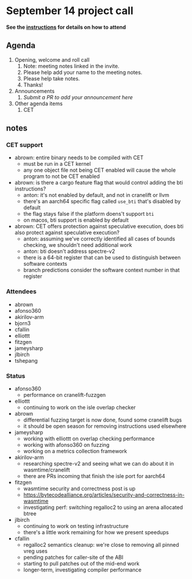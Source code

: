 # September 14 project call

**See the [instructions](../README.md) for details on how to attend**

## Agenda
1. Opening, welcome and roll call
    1. Note: meeting notes linked in the invite.
    1. Please help add your name to the meeting notes.
    1. Please help take notes.
    1. Thanks!
1. Announcements
    1. _Submit a PR to add your announcement here_
1. Other agenda items
    1. CET

## notes

### CET support

* abrown: entire binary needs to be compiled with CET
  * must be run in a CET kernel
  * any one object file not being CET enabled will cause the whole program to
    not be CET enabled
* abrown: is there a cargo feature flag that would control adding the bti instructions?
  * anton: it's not enabled by default, and not in cranelift or llvm
  * there's an aarch64 specific flag called `use_bti` that's disabled by default
  * the flag stays false if the platform doens't support `bti`
  * on macos, bti support is enabled by default
* abrown: CET offers protection against speculative execution, does bti also
  protect against speculative execution?
  * anton: assuming we've correctly identified all cases of bounds checking, we
    shouldn't need additional work
  * anton: bti doesn't address spectre-v2
  * there is a 64-bit register that can be used to distinguish between software
    contexts
  * branch predictions consider the software context number in that register

### Attendees

* abrown
* afonso360
* akirilov-arm
* bjorn3
* cfallin
* elliottt
* fitzgen
* jameysharp
* jlbirch
* tshepang

### Status

* afonso360
  * performance on cranelift-fuzzgen
* elliottt
  * continuing to work on the isle overlap checker
* abrown
  * differential fuzzing target is now done, found some cranelift bugs
  * it should be open season for removing instructions used elsewhere
* jameysharp
  * working with elliottt on overlap checking performance
  * working with afonso360 on fuzzing
  * working on a metrics collection framework
* akirilov-arm
  * researching spectre-v2 and seeing what we can do about it in
    wasmtime/cranelift
  * there are PRs incoming that finish the isle port for aarch64
* fitzgen
  * wasmtime security and correctness post is up
  * https://bytecodealliance.org/articles/security-and-correctness-in-wasmtime
  * investigating perf: switching regalloc2 to using an arena allocated btree
* jlbirch
  * continuing to work on testing infrastructure
  * there's a little work remaining for how we present speedups
* cfallin
  * regalloc2 semantics cleanup: we're close to removing all pinned vreg uses
  * pending patches for caller-site of the ABI
  * starting to pull patches out of the mid-end work
  * longer-term, investigating compiler performance
